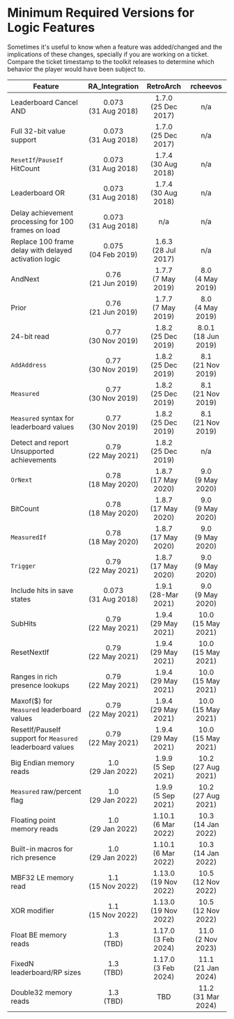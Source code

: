 # Minimum Required Versions for Logic Features

Sometimes it's useful to know when a feature was added/changed and the implications of these changes, specially if you are working on a ticket. Compare the ticket timestamp to the toolkit releases to determine which behavior the player would have been subject to.

| Feature                                                   |     RA_Integration     |        RetroArch        |        rcheevos        |
| --------------------------------------------------------- | :--------------------: | :---------------------: | :--------------------: |
| Leaderboard Cancel AND                                    | 0.073<br>(31 Aug 2018) | 1.7.0<br>(25 Dec 2017)  |          n/a           |
| Full 32-bit value support                                 | 0.073<br>(31 Aug 2018) | 1.7.0<br>(25 Dec 2017)  |          n/a           |
| `ResetIf`/`PauseIf` HitCount                              | 0.073<br>(31 Aug 2018) | 1.7.4<br>(30 Aug 2018)  |          n/a           |
| Leaderboard OR                                            | 0.073<br>(31 Aug 2018) | 1.7.4<br>(30 Aug 2018)  |          n/a           |
| Delay achievement processing for 100 frames on load       | 0.073<br>(31 Aug 2018) |           n/a           |          n/a           |
| Replace 100 frame delay with delayed activation logic     | 0.075<br>(04 Feb 2019) | 1.6.3<br>(28 Jul 2017)  |          n/a           |
| AndNext                                                   | 0.76<br>(21 Jun 2019)  |  1.7.7<br>(7 May 2019)  |  8.0<br>(4 May 2019)   |
| Prior                                                     | 0.76<br>(21 Jun 2019)  |  1.7.7<br>(7 May 2019)  |  8.0<br>(4 May 2019)   |
| 24-bit read                                               | 0.77<br>(30 Nov 2019)  | 1.8.2<br>(25 Dec 2019)  | 8.0.1<br>(18 Jun 2019) |
| `AddAddress`                                              | 0.77<br>(30 Nov 2019)  | 1.8.2<br>(25 Dec 2019)  |  8.1<br>(21 Nov 2019)  |
| `Measured`                                                | 0.77<br>(30 Nov 2019)  | 1.8.2<br>(25 Dec 2019)  |  8.1<br>(21 Nov 2019)  |
| `Measured` syntax for leaderboard values                  | 0.77<br>(30 Nov 2019)  | 1.8.2<br>(25 Dec 2019)  |  8.1<br>(21 Nov 2019)  |
| Detect and report Unsupported achievements                | 0.79<br>(22 May 2021)  | 1.8.2<br>(25 Dec 2019)  |          n/a           |
| `OrNext`                                                  | 0.78<br>(18 May 2020)  | 1.8.7<br>(17 May 2020)  |  9.0<br>(9 May 2020)   |
| BitCount                                                  | 0.78<br>(18 May 2020)  | 1.8.7<br>(17 May 2020)  |  9.0<br>(9 May 2020)   |
| `MeasuredIf`                                              | 0.78<br>(18 May 2020)  | 1.8.7<br>(17 May 2020)  |  9.0<br>(9 May 2020)   |
| `Trigger`                                                 | 0.79<br>(22 May 2021)  | 1.8.7<br>(17 May 2020)  |  9.0<br>(9 May 2020)   |
| Include hits in save states                               | 0.073<br>(31 Aug 2018) | 1.9.1<br>(28-Mar 2021)  |  9.0<br>(9 May 2020)   |
| SubHits                                                   | 0.79<br>(22 May 2021)  | 1.9.4<br>(29 May 2021)  | 10.0<br>(15 May 2021)  |
| ResetNextIf                                               | 0.79<br>(22 May 2021)  | 1.9.4<br>(29 May 2021)  | 10.0<br>(15 May 2021)  |
| Ranges in rich presence lookups                           | 0.79<br>(22 May 2021)  | 1.9.4<br>(29 May 2021)  | 10.0<br>(15 May 2021)  |
| Maxof($) for `Measured` leaderboard values                | 0.79<br>(22 May 2021)  | 1.9.4<br>(29 May 2021)  | 10.0<br>(15 May 2021)  |
| ResetIf/PauseIf support for `Measured` leaderboard values | 0.79<br>(22 May 2021)  | 1.9.4<br>(29 May 2021)  | 10.0<br>(15 May 2021)  |
| Big Endian memory reads                                   |  1.0<br>(29 Jan 2022)  |  1.9.9<br>(5 Sep 2021)  | 10.2<br>(27 Aug 2021)  |
| `Measured` raw/percent flag                               |  1.0<br>(29 Jan 2022)  |  1.9.9<br>(5 Sep 2021)  | 10.2<br>(27 Aug 2021)  |
| Floating point memory reads                               |  1.0<br>(29 Jan 2022)  | 1.10.1<br>(6 Mar 2022)  | 10.3<br>(14 Jan 2022)  |
| Built-in macros for rich presence                         |  1.0<br>(29 Jan 2022)  | 1.10.1<br>(6 Mar 2022)  | 10.3<br>(14 Jan 2022)  |
| MBF32 LE memory read                                      |  1.1<br>(15 Nov 2022)  | 1.13.0<br>(19 Nov 2022) | 10.5<br>(12 Nov 2022)  |
| XOR modifier                                              |  1.1<br>(15 Nov 2022)  | 1.13.0<br>(19 Nov 2022) | 10.5<br>(12 Nov 2022)  |
| Float BE memory reads                                     |      1.3<br>(TBD)      | 1.17.0<br>(3 Feb 2024)  |  11.0<br>(2 Nov 2023)  |
| FixedN leaderboard/RP sizes                               |      1.3<br>(TBD)      | 1.17.0<br>(3 Feb 2024)  | 11.1<br>(21 Jan 2024)  |
| Double32 memory reads                                     |      1.3<br>(TBD)      |           TBD           | 11.2<br>(31 Mar 2024)  |
